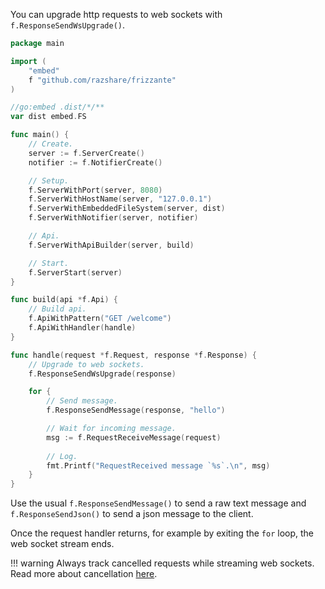 You can upgrade http requests to web sockets with `f.ResponseSendWsUpgrade()`.

```go
package main

import (
	"embed"
	f "github.com/razshare/frizzante"
)

//go:embed .dist/*/**
var dist embed.FS

func main() {
	// Create.
	server := f.ServerCreate()
	notifier := f.NotifierCreate()

	// Setup.
	f.ServerWithPort(server, 8080)
	f.ServerWithHostName(server, "127.0.0.1")
	f.ServerWithEmbeddedFileSystem(server, dist)
	f.ServerWithNotifier(server, notifier)

	// Api.
	f.ServerWithApiBuilder(server, build)

	// Start.
	f.ServerStart(server)
}

func build(api *f.Api) {
    // Build api.
	f.ApiWithPattern("GET /welcome")
	f.ApiWithHandler(handle)
}

func handle(request *f.Request, response *f.Response) {
    // Upgrade to web sockets.
    f.ResponseSendWsUpgrade(response)

    for {
        // Send message.
        f.ResponseSendMessage(response, "hello")

        // Wait for incoming message.
        msg := f.RequestReceiveMessage(request)
        
		// Log.
        fmt.Printf("RequestReceived message `%s`.\n", msg)
    }
}
```

Use the usual `f.ResponseSendMessage()` to send a raw text message and `f.ResponseSendJson()` to send a json message to the client.


Once the request handler returns, 
for example by exiting the `for` loop, 
the web socket stream ends.

!!! warning
    Always track cancelled requests while streaming web sockets.<br/>
    Read more about cancellation [here](./cancellation.md).
